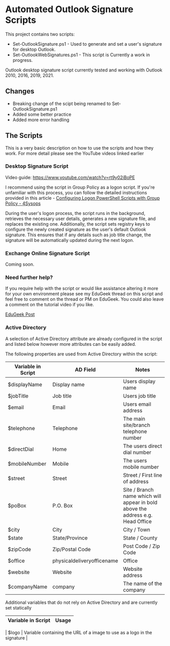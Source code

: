 # Automated Outlook Signature Scripts
This project contains two scripts: 
* Set-OutlookSignature.ps1 - Used to generate and set a user's signature for desktop Outlook.
* Set-OutlookWebSignatures.ps1 - This script is Currently a work in progress.

Outlook desktop signature script currently tested and working with Outlook 2010, 2016, 2019, 2021.

## Changes
* Breaking change of the scipt being renamed to Set-OutlookSignature.ps1
* Added some better practice
* Added more error handling

## The Scripts
This is a very basic description on how to use the scripts and how they work. For more detail please see the YouTube videos linked earlier 

### Desktop Signature Script
Video guide: https://www.youtube.com/watch?v=rt9y02iBoPE

I recommend using the script in Group Policy as a logon script. If you're unfamiliar with this process, you can follow the detailed instructions provided in this article - [Configuring Logon PowerShell Scripts with Group Policy - 4Sysops](https://4sysops.com/archives/configuring-logon-powershell-scripts-with-group-policy/)

During the user's logon process, the script runs in the background, retrieves the necessary user details, generates a new signature file, and replaces the existing one. Additionally, the script sets registry keys to configure the newly created signature as the user's default Outlook signature. This ensures that if any details such as job title change, the signature will be automatically updated during the next logon.

### Exchange Online Signature Script
Coming soon.

### Need further help?
If you require help with the script or would like assistance altering it more for your own environment please see my EduGeek thread on this script and feel free to comment on the thread or PM on EduGeek. You could also leave a comment on the tutorial video if you like.

[EduGeek Post](http://www.edugeek.net/forums/scripts/205976-outlook-email-signature-automation-ad-attributes.html#post1760284)

### Active Directory
A selection of Active Directory attribute are already configured in the script and listed below however more attributes can be easily added. 

The following properties are used from Active Directory within the script:

| Variable in Script | AD Field  | Notes |
|-------------| ------------- | ------------- |
| $displayName | Display name | Users display name |
| $jobTitle | Job title | Users job title |
| $email | Email | Users email address  |
| $telephone | Telephone  | The main site/branch telephone number |
| $directDial | Home | The users direct dial number |
| $mobileNumber | Mobile | The users mobile number |
| $street | Street | Street / First line of address |
| $poBox | P.O. Box | Site / Branch name which will appear in bold above the address e.g. Head Office |
| $city | City | City / Town |
| $state | State/Province | State / County |
| $zipCode | Zip/Postal Code | Post Code / Zip Code |
| $office | physicaldeliveryofficename | Office |
| $website | Website | Website address |
| $companyName | company | The name of the company |

Additional variables that do not rely on Active Directory and are currently set statically

| Variable in Script | Usage |
|-------------| ------------- |

| $logo | Variable containing the URL of a image to use as a logo in the signature |

